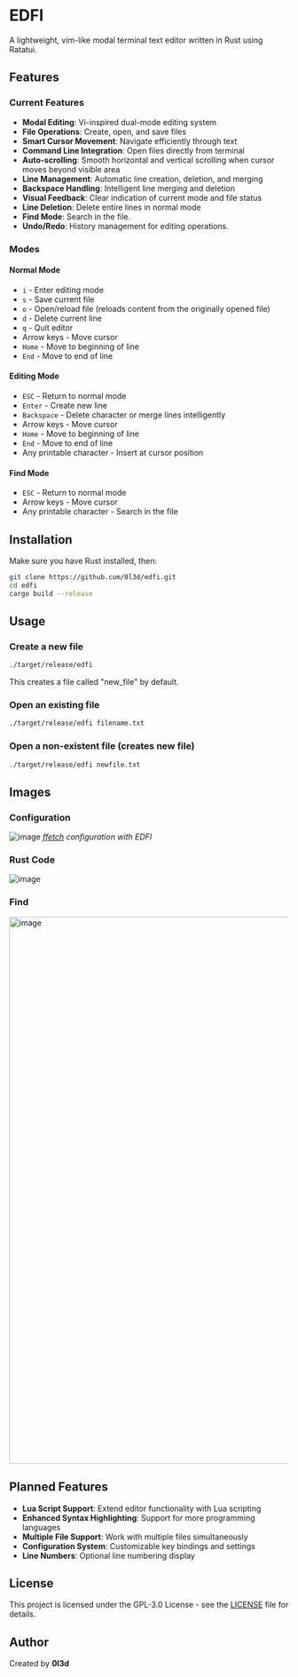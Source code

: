 # EDFI

A lightweight, vim-like modal terminal text editor written in Rust using Ratatui.

## Features

### Current Features

- **Modal Editing**: Vi-inspired dual-mode editing system
- **File Operations**: Create, open, and save files
- **Smart Cursor Movement**: Navigate efficiently through text
- **Command Line Integration**: Open files directly from terminal
- **Auto-scrolling**: Smooth horizontal and vertical scrolling when cursor moves beyond visible area
- **Line Management**: Automatic line creation, deletion, and merging
- **Backspace Handling**: Intelligent line merging and deletion
- **Visual Feedback**: Clear indication of current mode and file status
- **Line Deletion**: Delete entire lines in normal mode
- **Find Mode**: Search in the file.
- **Undo/Redo**: History management for editing operations.

### Modes

#### Normal Mode

- `i` - Enter editing mode
- `s` - Save current file
- `o` - Open/reload file (reloads content from the originally opened file)
- `d` - Delete current line
- `q` - Quit editor
- Arrow keys - Move cursor
- `Home` - Move to beginning of line
- `End` - Move to end of line

#### Editing Mode

- `ESC` - Return to normal mode
- `Enter` - Create new line
- `Backspace` - Delete character or merge lines intelligently
- Arrow keys - Move cursor
- `Home` - Move to beginning of line
- `End` - Move to end of line
- Any printable character - Insert at cursor position

#### Find Mode

- `ESC` - Return to normal mode
- Arrow keys - Move cursor
- Any printable character - Search in the file

## Installation

Make sure you have Rust installed, then:

```bash
git clone https://github.com/0l3d/edfi.git
cd edfi
cargo build --release
```

## Usage

### Create a new file

```bash
./target/release/edfi
```

This creates a file called "new_file" by default.

### Open an existing file

```bash
./target/release/edfi filename.txt
```

### Open a non-existent file (creates new file)

```bash
./target/release/edfi newfile.txt
```

## Images

### Configuration

![image](https://github.com/user-attachments/assets/045df880-4f64-4c44-94cd-b9ab68a0c39e)
_[ffetch](https://github.com/0l3d/ffetch) configuration with EDFI_

### Rust Code

![image](https://github.com/user-attachments/assets/30d39b31-6844-448b-bd3d-5b377ee8e529)

### Find

<img width="931" height="985" alt="image" src="https://github.com/user-attachments/assets/a587c1b6-3164-4980-a5df-81294e0e8cc2" />

## Planned Features

- **Lua Script Support**: Extend editor functionality with Lua scripting
- **Enhanced Syntax Highlighting**: Support for more programming languages
- **Multiple File Support**: Work with multiple files simultaneously
- **Configuration System**: Customizable key bindings and settings
- **Line Numbers**: Optional line numbering display

## License

This project is licensed under the GPL-3.0 License - see the [LICENSE](LICENSE.md) file for details.

## Author

Created by **0l3d**
